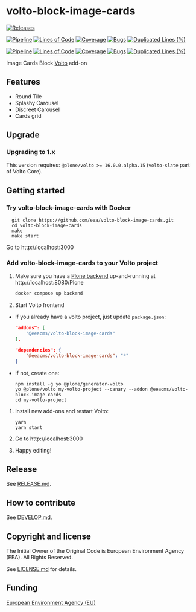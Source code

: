 # volto-block-image-cards

[![Releases](https://img.shields.io/github/v/release/eea/volto-block-image-cards)](https://github.com/eea/volto-block-image-cards/releases)

[![Pipeline](https://ci.eionet.europa.eu/buildStatus/icon?job=volto-addons%2Fvolto-block-image-cards%2Fmaster&subject=master)](https://ci.eionet.europa.eu/view/Github/job/volto-addons/job/volto-block-image-cards/job/master/display/redirect)
[![Lines of Code](https://sonarqube.eea.europa.eu/api/project_badges/measure?project=volto-block-image-cards-master&metric=ncloc)](https://sonarqube.eea.europa.eu/dashboard?id=volto-block-image-cards-master)
[![Coverage](https://sonarqube.eea.europa.eu/api/project_badges/measure?project=volto-block-image-cards-master&metric=coverage)](https://sonarqube.eea.europa.eu/dashboard?id=volto-block-image-cards-master)
[![Bugs](https://sonarqube.eea.europa.eu/api/project_badges/measure?project=volto-block-image-cards-master&metric=bugs)](https://sonarqube.eea.europa.eu/dashboard?id=volto-block-image-cards-master)
[![Duplicated Lines (%)](https://sonarqube.eea.europa.eu/api/project_badges/measure?project=volto-block-image-cards-master&metric=duplicated_lines_density)](https://sonarqube.eea.europa.eu/dashboard?id=volto-block-image-cards-master)

[![Pipeline](https://ci.eionet.europa.eu/buildStatus/icon?job=volto-addons%2Fvolto-block-image-cards%2Fdevelop&subject=develop)](https://ci.eionet.europa.eu/view/Github/job/volto-addons/job/volto-block-image-cards/job/develop/display/redirect)
[![Lines of Code](https://sonarqube.eea.europa.eu/api/project_badges/measure?project=volto-block-image-cards-develop&metric=ncloc)](https://sonarqube.eea.europa.eu/dashboard?id=volto-block-image-cards-develop)
[![Coverage](https://sonarqube.eea.europa.eu/api/project_badges/measure?project=volto-block-image-cards-develop&metric=coverage)](https://sonarqube.eea.europa.eu/dashboard?id=volto-block-image-cards-develop)
[![Bugs](https://sonarqube.eea.europa.eu/api/project_badges/measure?project=volto-block-image-cards-develop&metric=bugs)](https://sonarqube.eea.europa.eu/dashboard?id=volto-block-image-cards-develop)
[![Duplicated Lines (%)](https://sonarqube.eea.europa.eu/api/project_badges/measure?project=volto-block-image-cards-develop&metric=duplicated_lines_density)](https://sonarqube.eea.europa.eu/dashboard?id=volto-block-image-cards-develop)

Image Cards Block [Volto](https://github.com/plone/volto) add-on

## Features

- Round Tile
- Splashy Carousel
- Discreet Carousel
- Cards grid

## Upgrade

### Upgrading to 1.x

This version requires: `@plone/volto >= 16.0.0.alpha.15` (`volto-slate` part of Volto Core).

## Getting started

### Try volto-block-image-cards with Docker

      git clone https://github.com/eea/volto-block-image-cards.git
      cd volto-block-image-cards
      make
      make start

Go to http://localhost:3000

### Add volto-block-image-cards to your Volto project

1. Make sure you have a [Plone backend](https://plone.org/download) up-and-running at http://localhost:8080/Plone

   ```Bash
   docker compose up backend
   ```

1. Start Volto frontend

* If you already have a volto project, just update `package.json`:

   ```JSON
   "addons": [
       "@eeacms/volto-block-image-cards"
   ],

   "dependencies": {
       "@eeacms/volto-block-image-cards": "*"
   }
   ```

* If not, create one:

   ```
   npm install -g yo @plone/generator-volto
   yo @plone/volto my-volto-project --canary --addon @eeacms/volto-block-image-cards
   cd my-volto-project
   ```

1. Install new add-ons and restart Volto:

   ```
   yarn
   yarn start
   ```

1. Go to http://localhost:3000

1. Happy editing!

## Release

See [RELEASE.md](https://github.com/eea/volto-block-image-cards/blob/master/RELEASE.md).

## How to contribute

See [DEVELOP.md](https://github.com/eea/volto-block-image-cards/blob/master/DEVELOP.md).

## Copyright and license

The Initial Owner of the Original Code is European Environment Agency (EEA).
All Rights Reserved.

See [LICENSE.md](https://github.com/eea/volto-block-image-cards/blob/master/LICENSE.md) for details.

## Funding

[European Environment Agency (EU)](http://eea.europa.eu)
